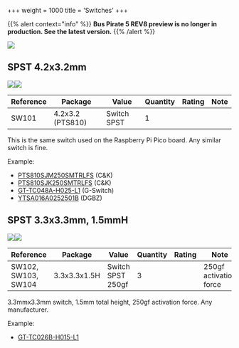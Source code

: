 +++
weight = 1000
title = 'Switches'
+++

{{% alert context="info" %}}
**Bus Pirate 5 REV8 preview is no longer in production. See the latest version.**
{{% /alert %}}

![](/images/docs/hw/bp5rev8/switches.jpg)

## SPST 4.2x3.2mm

![](/images/docs/hw/bp5rev8/switchp810.jpg)![](/images/docs/hw/bp5rev8/pts810-pcb.png)

|**Reference**|**Package**|**Value**|**Quantity**|**Rating**|**Note**|
|-|-|-|-|-|-|
|SW101|4.2x3.2 (PTS810)|Switch SPST|1||  

This is the same switch used on the Raspberry Pi Pico board. Any similar switch is fine.

Example:

*   [PTS810SJM250SMTRLFS](https://item.szlcsc.com/117755.html) (C&K) 
*   [PTS810SJK250SMTRLFS](https://item.szlcsc.com/222326.html) (C&K) 
*   [GT-TC048A-H025-L1](https://item.szlcsc.com/826767.html) (G-Switch) 
*   [YTSA016A0252501B](https://item.szlcsc.com/1054564.html) (DGBZ) 
    

## SPST 3.3x3.3mm, 1.5mmH

![](/images/docs/hw/bp5rev8/switch4p.jpg)![](/images/docs/hw/bp5rev8/spst-3.3mmx1.5mm-pcb.png)

|**Reference**|**Package**|**Value**|**Quantity**|**Rating**|**Note**|
|-|-|-|-|-|-|
|SW102, SW103, SW104|3.3x3.3x1.5H|Switch SPST 250gf  |3||250gf activation force|

3.3mmx3.3mm switch, 1.5mm total height, 250gf activation force. Any manufacturer.

Example:

*   [GT-TC026B-H015-L1](https://item.szlcsc.com/826763.html)